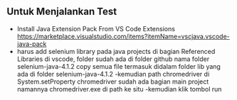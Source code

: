 ## Untuk Menjalankan Test
- Install Java Extension Pack From VS Code Extensions  https://marketplace.visualstudio.com/items?itemName=vscjava.vscode-java-pack
- harus add selenium library pada java projects di bagian Referenced Libraries di vscode, folder sudah ada di folder github nama folder selenium-java-4.1.2 copy semua file termasuk didalam folder lib yang ada di folder selenium-java-4.1.2 
-kemudian path chromedriver di System.setProperty chromedriver sudah ada bagian main project namannya chromedriver.exe di path ke situ
-kemudian klik tombol run

